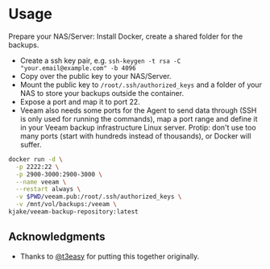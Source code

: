 # Usage
Prepare your NAS/Server: Install Docker, create a shared folder for the backups.

- Create a ssh key pair, e.g. `ssh-keygen -t rsa -C "your.email@example.com" -b 4096`
- Copy over the public key to your NAS/Server.
- Mount the public key to `/root/.ssh/authorized_keys` and a folder of your NAS to store your backups outside the container.
- Expose a port and map it to port 22.
- Veeam also needs some ports for the Agent to send data through (SSH is only used for running the commands), map a port range and define it in your Veeam backup infrastructure Linux server.  Protip: don't use too many ports (start with hundreds instead of thousands), or Docker will suffer.

```bash
docker run -d \
  -p 2222:22 \
  -p 2900-3000:2900-3000 \
  --name veeam \
  --restart always \
  -v $PWD/veeam.pub:/root/.ssh/authorized_keys \
  -v /mnt/vol/backups:/veeam \
kjake/veeam-backup-repository:latest
```

## Acknowledgments

- Thanks to [@t3easy](https://hub.docker.com/r/t3easy/veeam-backup-repository) for putting this together originally. 
